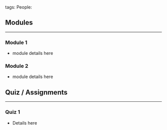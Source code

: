 tags: 
People:

## Modules
--- 
### Module 1
- module details here
### Module 2
- module details here


## Quiz / Assignments
---
### Quiz 1
- Details here